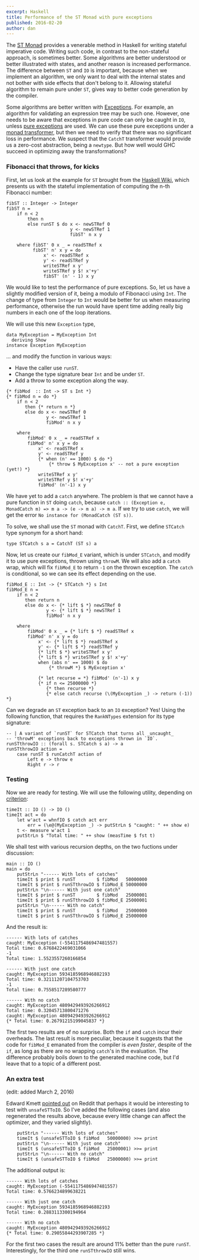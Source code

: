 ```yaml
---
excerpt: Haskell
title: Performance of the ST Monad with pure exceptions
published: 2016-02-20
author: dan
---
```


The [ST Monad](https://wiki.haskell.org/Monad/ST) provides a venerable method in Haskell for writing stateful imperative code. Writing such code, in contrast to the non-stateful approach, is sometimes better. Some algorithms are better understood or better illustrated with states, and another reason is increased performance. The difference between `ST` and `IO` is important, because when we implement an algorithm, we only want to deal with the internal states and not bother with side effects that don't belong to it. Allowing stateful algorithm to remain pure under `ST`, gives way to better code generation by the compiler.

Some algorithms are better written with [Exceptions](https://wiki.haskell.org/Exception). For example, an algorithm for validating an expression tree may be such one. However, one needs to be aware that exceptions in pure code can only be caught in `IO`, unless [pure exceptions](https://hackage.haskell.org/package/exceptions) are used. We can use these pure exceptions under a [monad transformer](http://book.realworldhaskell.org/read/monad-transformers.html), but then we need to verify that there was no significant loss in performance. We suspect that the `CatchT` transformer would provide us a zero-cost abstraction, being a `newtype`. But how well would GHC succeed in optimizing away the transformations?

### Fibonacci that throws, for kicks

First, let us look at the example for `ST` brought from the [Haskell Wiki](https://wiki.haskell.org/Monad/ST), which presents us with the stateful implementation of computing the n-th Fibonacci number:

~~~~ {.haskell fancydiff=1 }
fibST :: Integer -> Integer
fibST n =
    if n < 2
        then n
        else runST $ do x <- newSTRef 0
                        y <- newSTRef 1
                        fibST' n x y

    where fibST' 0 x _ = readSTRef x
          fibST' n' x y = do
              x' <- readSTRef x
              y' <- readSTRef y
              writeSTRef x y'
              writeSTRef y $! x'+y'
              fibST' (n' - 1) x y
~~~~

We would like to test the performance of pure exceptions. So, let us have a slightly modified version of it, being a modulo of Fibonacci using `Int`. The change of type from `Integer` to `Int` would be better for us when measuring performance, otherwise the run would have spent time adding really big numbers in each one of the loop iterations.

We will use this new `Exception` type,

~~~~ {.haskell fancydiff=1 }
data MyException = MyException Int
  deriving Show
instance Exception MyException
~~~~

... and modify the function in various ways:

* Have the caller use `runST`.
* Change the type signature bear `Int` and be under `ST`.
* Add a throw to some exception along the way.

~~~~ {.haskell fancydiff=1 mark1Start="{*\ " mark1End="\ *}" mark1Class=sourceMarker  }
{* fibMod  :: Int -> ST s Int *}
{* fibMod n = do *}
    if n < 2
       then {* return n *}
       else do x <- newSTRef 0
               y <- newSTRef 1
               fibMod' n x y

    where
        fibMod' 0 x _ = readSTRef x
        fibMod' n' x y = do
            x' <- readSTRef x
            y' <- readSTRef y
            {* when (n' == 1000) $ do *}
                {* throw $ MyException x' -- not a pure exception (yet!) *}
            writeSTRef x y'
            writeSTRef y $! x'+y'
            fibMod' (n'-1) x y
~~~~

We have yet to add a `catch` anywhere. The problem is that we cannot have a pure function in `ST` doing `catch`, because `catch :: (Exception e, MonadCatch m) => m a -> (e -> m a) -> m a`. If we try to use `catch`, we will get the error `No instance for (MonadCatch (ST s))`.

To solve, we shall use the `ST` monad with `CatchT`. First, we define `STCatch` type synonym for a short hand:

~~~~ {.haskell fancydiff=1 }
type STCatch s a = CatchT (ST s) a
~~~~
Now, let us create our `fibMod_E` variant, which is under `STCatch`, and modify it to use pure exceptions, thrown using `throwM`. We will also add a `catch` wrap, which will fix `fibMod_E` to return `-1` on the thrown exception. The `catch` is conditional, so we can see its effect depending on the use.

~~~~ {.haskell fancydiff=1 mark1Start="{*\ " mark1End="\ *}" mark1Class=sourceMarker  }
fibMod_E :: Int -> {* STCatch *} s Int
fibMod_E n =
    if n < 2
       then return n
       else do x <- {* lift $ *} newSTRef 0
               y <- {* lift $ *} newSTRef 1
               fibMod' n x y

    where
        fibMod' 0 x _ = {* lift $ *} readSTRef x
        fibMod' n' x y = do
            x' <- {* lift $ *} readSTRef x
            y' <- {* lift $ *} readSTRef y
            {* lift $ *} writeSTRef x y'
            {* lift $ *} writeSTRef y $! x'+y'
            when (abs n' == 1000) $ do
                {* throwM *} $ MyException x'

            {* let recurse = *} fibMod' (n'-1) x y
            {* if n <= 25000000 *}
               {* then recurse *}
               {* else catch recurse (\(MyException _) -> return (-1)) *}

~~~~

Can we degrade an `ST` exception back to an `IO` exception? Yes! Using the following function, that requires the `RankNTypes` extension for its type signature:

~~~~ {.haskell fancydiff=1 }
-- | A variant of `runST` for STCatch that turns all _uncaught_
-- 'throwM' exceptions back to exceptions thrown in `IO`.
runSTthrowIO :: (forall s. STCatch s a) -> a
runSTthrowIO action =
    case runST $ runCatchT action of
        Left e -> throw e
        Right r -> r
~~~~

### Testing

Now we are ready for testing. We will use the following utility, depending on [criterion](https://hackage.haskell.org/package/criterion):

~~~~ {.haskell fancydiff=1 }
timeIt :: IO () -> IO ()
timeIt act = do
    let w'act = whnfIO $ catch act err
        err = (\e@(MyException _) -> putStrLn $ "caught: " ++ show e)
    t <- measure w'act 1
    putStrLn $ "Total time: " ++ show (measTime $ fst t)
~~~~

We shall test with various recursion depths, on the two fuctions under discussion:

~~~~ {.haskell fancydiff=1 }
main :: IO ()
main = do
    putStrLn "------ With lots of catches"
    timeIt $ print $ runST        $ fibMod   50000000
    timeIt $ print $ runSTthrowIO $ fibMod_E 50000000
    putStrLn "\n------ With just one catch"
    timeIt $ print $ runST        $ fibMod   25000001
    timeIt $ print $ runSTthrowIO $ fibMod_E 25000001
    putStrLn "\n------ With no catch"
    timeIt $ print $ runST        $ fibMod   25000000
    timeIt $ print $ runSTthrowIO $ fibMod_E 25000000
~~~~

And the result is:

~~~~ {.shell fancydiff=1 mark1Start="{*\ " mark1End="\ *}" mark1Class=sourceMarker }
------ With lots of catches
caught: MyException (-5541175486947481557)
Total time: 0.6768422469031066
-1
Total time: 1.5523557260166854

------ With just one catch
caught: MyException 5934185968946882193
Total time: 0.32111207104753703
-1
Total time: 0.7558517289580777

------ With no catch
caught: MyException 4809429493926266912
Total time: 0.32045713800471276
caught: MyException 4809429493926266912
{* Total time: 0.26791215199045837 *}
~~~~

The first two results are of no surprise. Both the `if` and `catch` incur their overheads. The last result is more peculiar, because it suggests that the code for `fibMod_E` emanated from the compiler is _even faster_, despite of the `if`, as long as there are no wrapping `catch`'s in the evaluation. The difference probably boils down to the generated machine code, but I'd leave that to a topic of a different post.

### An extra test

(edit: added March 2, 2016)

Edward Kmett [pointed out](https://www.reddit.com/r/haskell/comments/47evoh/performance_of_the_st_monad_with_pure_exceptions/d0cj9z1) on Reddit that perhaps it would be interesting to test with `unsafeSTToIO`. So I've added the following cases (and also regenerated the results above, because every little change can affect the optimizer, and they varied slightly).

~~~~ {.haskell fancydiff=1 }
    putStrLn "------ With lots of catches"
    timeIt $ (unsafeSTToIO $ fibMod   50000000) >>= print
    putStrLn "\n------ With just one catch"
    timeIt $ (unsafeSTToIO $ fibMod   25000001) >>= print
    putStrLn "\n------ With no catch"
    timeIt $ (unsafeSTToIO $ fibMod   25000000) >>= print
~~~~

The additional output is:

~~~~ {.shell fancydiff=1 mark1Start="{*\ " mark1End="\ *}" mark1Class=sourceMarker }
------ With lots of catches
caught: MyException (-5541175486947481557)
Total time: 0.5766234899638221

------ With just one catch
caught: MyException 5934185968946882193
Total time: 0.2883113300194964

------ With no catch
caught: MyException 4809429493926266912
{* Total time: 0.29055844293907285 *}
~~~~

For the first two cases the result are around 11% better than the pure `runST`. Interestingly, for the third one `runSTthrowIO` still wins.

